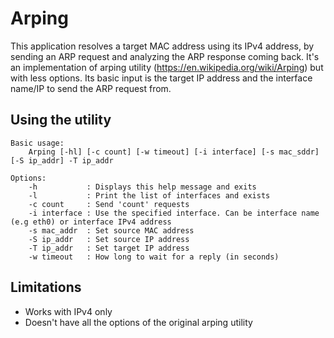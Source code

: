Arping
======

This application resolves a target MAC address using its IPv4 address, by sending an ARP request and 
analyzing the ARP response coming back.
It's an implementation of arping utility (https://en.wikipedia.org/wiki/Arping) but with less options.
Its basic input is the target IP address and the interface name/IP to send the ARP request from.

Using the utility
-----------------
	Basic usage:
		Arping [-hl] [-c count] [-w timeout] [-i interface] [-s mac_sddr] [-S ip_addr] -T ip_addr

	Options:
		-h           : Displays this help message and exits
		-l           : Print the list of interfaces and exists
		-c count     : Send 'count' requests
		-i interface : Use the specified interface. Can be interface name (e.g eth0) or interface IPv4 address
		-s mac_addr  : Set source MAC address
		-S ip_addr   : Set source IP address
		-T ip_addr   : Set target IP address
		-w timeout   : How long to wait for a reply (in seconds)		

Limitations
-----------
- Works with IPv4 only
- Doesn't have all the options of the original arping utility

